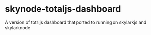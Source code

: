 # skynode-totaljs-dashboard
A version of totaljs dashboard that ported to running on skylarkjs and skylarknode
